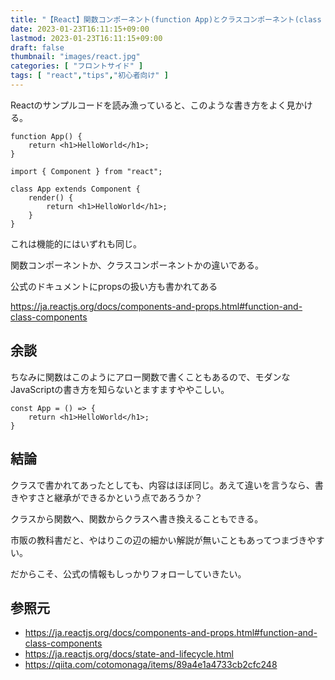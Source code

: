 ```yaml
---
title: "【React】関数コンポーネント(function App)とクラスコンポーネント(class App extends Component)の違い"
date: 2023-01-23T16:11:15+09:00
lastmod: 2023-01-23T16:11:15+09:00
draft: false
thumbnail: "images/react.jpg"
categories: [ "フロントサイド" ]
tags: [ "react","tips","初心者向け" ]
---
```


Reactのサンプルコードを読み漁っていると、このような書き方をよく見かける。

```
function App() {
    return <h1>HelloWorld</h1>;
}
```

```
import { Component } from "react";

class App extends Component {
    render() {
        return <h1>HelloWorld</h1>;
    }
}
```

これは機能的にはいずれも同じ。

関数コンポーネントか、クラスコンポーネントかの違いである。

公式のドキュメントにpropsの扱い方も書かれてある

https://ja.reactjs.org/docs/components-and-props.html#function-and-class-components


## 余談

ちなみに関数はこのようにアロー関数で書くこともあるので、モダンなJavaScriptの書き方を知らないとますますややこしい。
```
const App = () => {
    return <h1>HelloWorld</h1>;
}
```

## 結論

クラスで書かれてあったとしても、内容はほぼ同じ。あえて違いを言うなら、書きやすさと継承ができるかという点であろうか？

クラスから関数へ、関数からクラスへ書き換えることもできる。

市販の教科書だと、やはりこの辺の細かい解説が無いこともあってつまづきやすい。

だからこそ、公式の情報もしっかりフォローしていきたい。

## 参照元

- https://ja.reactjs.org/docs/components-and-props.html#function-and-class-components
- https://ja.reactjs.org/docs/state-and-lifecycle.html
- https://qiita.com/cotomonaga/items/89a4e1a4733cb2cfc248

